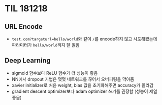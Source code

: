 # TIL 181218

## URL Encode

* `test.com?targeturl=hello/world`와 같이 `/`를 encode하지 않고 시도해봤는데 파라미터가 `hello/world`까지 잘 읽힘

## Deep Learning

* sigmoid 함수보다 ReLU 함수가 더 성능이 좋음
* NN에서 dropout 기법은 몇몇 네트워크를 끊어서 오버피팅을 막아줌
* xavier initializer로 처음 weight, bias 값을 초기화해주면 accuracy가 올라감
* gradient descent optimizer보다 adam optimizer 쓰기를 권장함 (성능이 제일 좋음)

